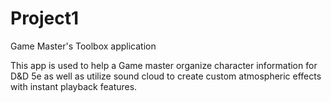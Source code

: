 # Project1
Game Master's Toolbox application

This app is used to help a Game master organize character information for
D&D 5e as well as utilize sound cloud to create custom atmospheric effects with instant 
playback features.
